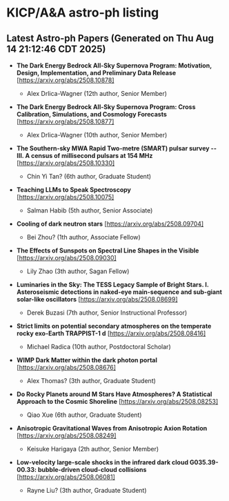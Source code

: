 # KICP/A&A astro-ph listing

## Latest Astro-ph Papers (Generated on Thu Aug 14 21:12:46 CDT 2025)

- **The Dark Energy Bedrock All-Sky Supernova Program: Motivation, Design, Implementation, and Preliminary Data Release**
[https://arxiv.org/abs/2508.10878]
  + Alex Drlica-Wagner (12th author, Senior Member)

- **The Dark Energy Bedrock All-Sky Supernova Program: Cross Calibration, Simulations, and Cosmology Forecasts**
[https://arxiv.org/abs/2508.10877]
  + Alex Drlica-Wagner (10th author, Senior Member)

- **The Southern-sky MWA Rapid Two-metre (SMART) pulsar survey -- III. A census of millisecond pulsars at 154 MHz**
[https://arxiv.org/abs/2508.10330]
  + Chin Yi Tan? (6th author, Graduate Student)

- **Teaching LLMs to Speak Spectroscopy**
[https://arxiv.org/abs/2508.10075]
  + Salman Habib (5th author, Senior Associate)

- **Cooling of dark neutron stars**
[https://arxiv.org/abs/2508.09704]
  + Bei Zhou? (1th author, Associate Fellow)

- **The Effects of Sunspots on Spectral Line Shapes in the Visible**
[https://arxiv.org/abs/2508.09030]
  + Lily Zhao (3th author, Sagan Fellow)

- **Luminaries in the Sky: The TESS Legacy Sample of Bright Stars. I. Asteroseismic detections in naked-eye main-sequence and sub-giant solar-like oscillators**
[https://arxiv.org/abs/2508.08699]
  + Derek Buzasi (7th author, Senior Instructional Professor)

- **Strict limits on potential secondary atmospheres on the temperate rocky exo-Earth TRAPPIST-1 d**
[https://arxiv.org/abs/2508.08416]
  + Michael Radica (10th author, Postdoctoral Scholar)

- **WIMP Dark Matter within the dark photon portal**
[https://arxiv.org/abs/2508.08676]
  + Alex Thomas? (3th author, Graduate Student)

- **Do Rocky Planets around M Stars Have Atmospheres? A Statistical Approach to the Cosmic Shoreline**
[https://arxiv.org/abs/2508.08253]
  + Qiao Xue (6th author, Graduate Student)

- **Anisotropic Gravitational Waves from Anisotropic Axion Rotation**
[https://arxiv.org/abs/2508.08249]
  + Keisuke Harigaya (2th author, Senior Member)

- **Low-velocity large-scale shocks in the infrared dark cloud G035.39-00.33: bubble-driven cloud-cloud collisions**
[https://arxiv.org/abs/2508.06081]
  + Rayne Liu? (3th author, Graduate Student)

